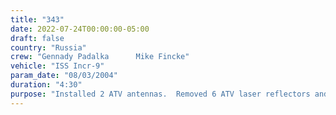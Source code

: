 ```yaml
---
title: "343"
date: 2022-07-24T00:00:00-05:00
draft: false
country: "Russia"
crew: "Gennady Padalka      Mike Fincke"
vehicle: "ISS Incr-9"
param_date: "08/03/2004"
duration: "4:30"
purpose: "Installed 2 ATV antennas.  Removed 6 ATV laser reflectors and installed 3 new reflectors.  Demated cable from failed ATV camera.  Replaced several experiments (Kromka thruster contam, CKK material exposure, Platan-M cosmic rays).  Installed 2 handrail end stops on DC1 aft hatch"
---
```

